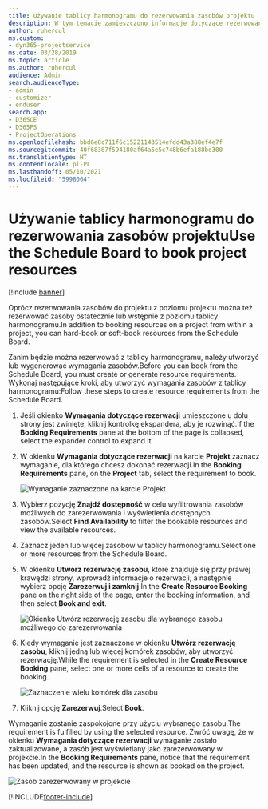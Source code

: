 ```yaml
---
title: Używanie tablicy harmonogramu do rezerwowania zasobów projektu
description: W tym temacie zamieszczono informacje dotyczące rezerwowania zasobów.
author: ruhercul
ms.custom:
- dyn365-projectservice
ms.date: 03/28/2019
ms.topic: article
ms.author: ruhercul
audience: Admin
search.audienceType:
- admin
- customizer
- enduser
search.app:
- D365CE
- D365PS
- ProjectOperations
ms.openlocfilehash: bbd6e8c711f6c15221143514efdd43a388ef4e7f
ms.sourcegitcommit: 40f68387f594180af64a5e5c748b6efa188bd300
ms.translationtype: HT
ms.contentlocale: pl-PL
ms.lasthandoff: 05/10/2021
ms.locfileid: "5998064"
---
```

# <a name="use-the-schedule-board-to-book-project-resources"></a><span data-ttu-id="e6a12-103">Używanie tablicy harmonogramu do rezerwowania zasobów projektu</span><span class="sxs-lookup"><span data-stu-id="e6a12-103">Use the Schedule Board to book project resources</span></span>

[!include [banner](../includes/psa-now-project-operations.md)]

<span data-ttu-id="e6a12-104">Oprócz rezerwowania zasobów do projektu z poziomu projektu można też rezerwować zasoby ostatecznie lub wstępnie z poziomu tablicy harmonogramu.</span><span class="sxs-lookup"><span data-stu-id="e6a12-104">In addition to booking resources on a project from within a project, you can hard-book or soft-book resources from the Schedule Board.</span></span>

<span data-ttu-id="e6a12-105">Zanim będzie można rezerwować z tablicy harmonogramu, należy utworzyć lub wygenerować wymagania zasobów.</span><span class="sxs-lookup"><span data-stu-id="e6a12-105">Before you can book from the Schedule Board, you must create or generate resource requirements.</span></span> <span data-ttu-id="e6a12-106">Wykonaj następujące kroki, aby utworzyć wymagania zasobów z tablicy harmonogramu:</span><span class="sxs-lookup"><span data-stu-id="e6a12-106">Follow these steps to create resource requirements from the Schedule Board.</span></span>

1. <span data-ttu-id="e6a12-107">Jeśli okienko **Wymagania dotyczące rezerwacji** umieszczone u dołu strony jest zwinięte, kliknij kontrolkę ekspandera, aby je rozwinąć.</span><span class="sxs-lookup"><span data-stu-id="e6a12-107">If the **Booking Requirements** pane at the bottom of the page is collapsed, select the expander control to expand it.</span></span>
2. <span data-ttu-id="e6a12-108">W okienku **Wymagania dotyczące rezerwacji** na karcie **Projekt** zaznacz wymaganie, dla którego chcesz dokonać rezerwacji.</span><span class="sxs-lookup"><span data-stu-id="e6a12-108">In the **Booking Requirements** pane, on the **Project** tab, select the requirement to book.</span></span>

    ![Wymaganie zaznaczone na karcie Projekt](media/Resource-Management-image73.png)

3. <span data-ttu-id="e6a12-110">Wybierz pozycję **Znajdź dostępność** w celu wyfiltrowania zasobów możliwych do zarezerwowania i wyświetlenia dostępnych zasobów.</span><span class="sxs-lookup"><span data-stu-id="e6a12-110">Select **Find Availability** to filter the bookable resources and view the available resources.</span></span> 
4. <span data-ttu-id="e6a12-111">Zaznacz jeden lub więcej zasobów w tablicy harmonogramu.</span><span class="sxs-lookup"><span data-stu-id="e6a12-111">Select one or more resources from the Schedule Board.</span></span> 
5. <span data-ttu-id="e6a12-112">W okienku **Utwórz rezerwację zasobu**, które znajduje się przy prawej krawędzi strony, wprowadź informacje o rezerwacji, a następnie wybierz opcję **Zarezerwuj i zamknij**.</span><span class="sxs-lookup"><span data-stu-id="e6a12-112">In the **Create Resource Booking** pane on the right side of the page, enter the booking information, and then select **Book and exit**.</span></span>

    ![Okienko Utwórz rezerwację zasobu dla wybranego zasobu możliwego do zarezerwowania](media/Resource-Management-image74.png)

6. <span data-ttu-id="e6a12-114">Kiedy wymaganie jest zaznaczone w okienku **Utwórz rezerwację zasobu**, kliknij jedną lub więcej komórek zasobów, aby utworzyć rezerwację.</span><span class="sxs-lookup"><span data-stu-id="e6a12-114">While the requirement is selected in the **Create Resource Booking** pane, select one or more cells of a resource to create the booking.</span></span>

    ![Zaznaczenie wielu komórek dla zasobu](media/Resource-Management-image75.png)

7. <span data-ttu-id="e6a12-116">Kliknij opcję **Zarezerwuj**.</span><span class="sxs-lookup"><span data-stu-id="e6a12-116">Select **Book**.</span></span>

<span data-ttu-id="e6a12-117">Wymaganie zostanie zaspokojone przy użyciu wybranego zasobu.</span><span class="sxs-lookup"><span data-stu-id="e6a12-117">The requirement is fulfilled by using the selected resource.</span></span> <span data-ttu-id="e6a12-118">Zwróć uwagę, że w okienku **Wymagania dotyczące rezerwacji** wymaganie zostało zaktualizowane, a zasób jest wyświetlany jako zarezerwowany w projekcie.</span><span class="sxs-lookup"><span data-stu-id="e6a12-118">In the **Booking Requirements** pane, notice that the requirement has been updated, and the resource is shown as booked on the project.</span></span>

![Zasób zarezerwowany w projekcie](media/Resource-Management-image76.png)


[!INCLUDE[footer-include](../includes/footer-banner.md)]